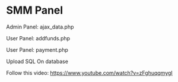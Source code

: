 # SMM Panel

Admin Panel: ajax_data.php

User Panel: addfunds.php

User Panel: payment.php

Upload SQL On database

Follow this video: https://www.youtube.com/watch?v=zFghuqqmygI
